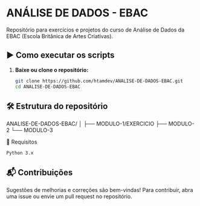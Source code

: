 # ANÁLISE DE DADOS - EBAC

Repositório para exercícios e projetos do curso de Análise de Dados da EBAC (Escola Britânica de Artes Criativas).

## ▶ Como executar os scripts

1. **Baixe ou clone o repositório:**
   ```sh
   git clone https://github.com/htamdev/ANALISE-DE-DADOS-EBAC.git
   cd ANALISE-DE-DADOS-EBAC

## 🛠 Estrutura do repositório

ANALISE-DE-DADOS-EBAC/
│
├── MODULO-1/EXERCICIO
├── MODULO-2
└── MODULO-3

📌 Requisitos

    Python 3.x


## 📬 Contribuições

Sugestões de melhorias e correções são bem-vindas! Para contribuir, abra uma issue ou envie um pull request no repositório.

